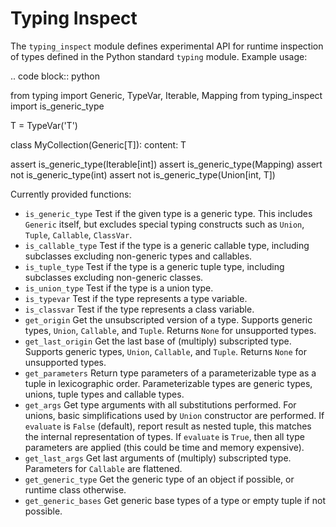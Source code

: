 Typing Inspect
==============

The ``typing_inspect`` module defines experimental API for runtime
inspection of types defined in the Python standard ``typing`` module.
Example usage:

.. code block:: python

   from typing import Generic, TypeVar, Iterable, Mapping
   from typing_inspect import is_generic_type

   T = TypeVar('T')

   class MyCollection(Generic[T]):
       content: T

   assert is_generic_type(Iterable[int])
   assert is_generic_type(Mapping)
   assert not is_generic_type(int)
   assert not is_generic_type(Union[int, T])

Currently provided functions:
* ``is_generic_type``
  Test if the given type is a generic type. This includes ``Generic`` itself,
  but excludes special typing constructs such as ``Union``, ``Tuple``,
  ``Callable``, ``ClassVar``.
* ``is_callable_type``
  Test if the type is a generic callable type, including subclasses
  excluding non-generic types and callables.
* ``is_tuple_type``
  Test if the type is a generic tuple type, including subclasses excluding
  non-generic classes.
* ``is_union_type``
  Test if the type is a union type.
* ``is_typevar``
  Test if the type represents a type variable.
* ``is_classvar``
  Test if the type represents a class variable.
* ``get_origin``
  Get the unsubscripted version of a type. Supports generic types, ``Union``,
  ``Callable``, and ``Tuple``. Returns ``None`` for unsupported types.
* ``get_last_origin``
  Get the last base of (multiply) subscripted type. Supports generic types,
  ``Union``, ``Callable``, and ``Tuple``. Returns ``None`` for unsupported
  types.
* ``get_parameters``
  Return type parameters of a parameterizable type as a tuple
  in lexicographic order. Parameterizable types are generic types,
  unions, tuple types and callable types.
* ``get_args``
  Get type arguments with all substitutions performed. For unions,
  basic simplifications used by ``Union`` constructor are performed.
  If ``evaluate`` is ``False`` (default), report result as nested tuple,
  this matches the internal representation of types. If ``evaluate`` is
  ``True``, then all type parameters are applied (this could be time and
  memory expensive).
* ``get_last_args``
  Get last arguments of (multiply) subscripted type.
  Parameters for ``Callable`` are flattened.
* ``get_generic_type``
  Get the generic type of an object if possible, or runtime class otherwise.
* ``get_generic_bases``
  Get generic base types of a type or empty tuple if not possible.
